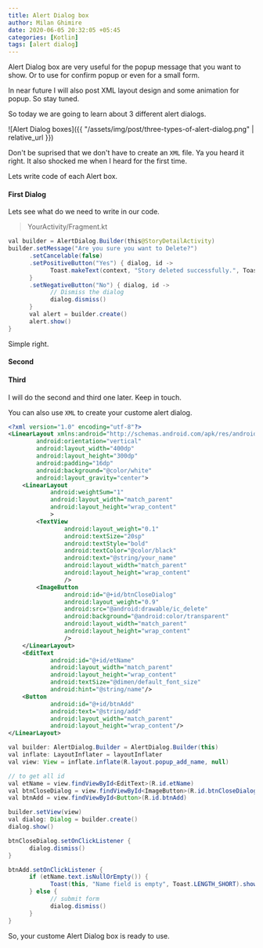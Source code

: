 ```yaml
---
title: Alert Dialog box
author: Milan Ghimire
date: 2020-06-05 20:32:05 +05:45
categories: [Kotlin]
tags: [alert dialog]
---
```


Alert Dialog box are very useful for the popup message that you want to show. Or 
to use for confirm popup or even for a small form.

In near future I will also post XML layout design and some animation for popup.
So stay tuned.

So today we are going to learn about 3 different alert dialogs.

![Alert Dialog boxes]({{ "/assets/img/post/three-types-of-alert-dialog.png" | relative_url }})

Don't be suprised that we don't have to create an `XML` file.
Ya you heard it right. It also shocked me when I heard for the first time.

Lets write code of each Alert box.

#### First Dialog

Lets see what do we need to write in our code.

> YourActivity/Fragment.kt

```java
val builder = AlertDialog.Builder(this@StoryDetailActivity)
builder.setMessage("Are you sure you want to Delete?")
      .setCancelable(false)
      .setPositiveButton("Yes") { dialog, id ->
            Toast.makeText(context, "Story deleted successfully.", Toast.LENGTH_SHORT).show()
      }
      .setNegativeButton("No") { dialog, id ->
            // Dismiss the dialog
            dialog.dismiss()
      }
      val alert = builder.create()
      alert.show()
}
```

Simple right.

#### Second

#### Third

I will do the second and third one later. Keep in touch.

You can also use `XML` to create your custome alert dialog.

```xml
<?xml version="1.0" encoding="utf-8"?>
<LinearLayout xmlns:android="http://schemas.android.com/apk/res/android"
        android:orientation="vertical"
        android:layout_width="400dp"
        android:layout_height="300dp"
        android:padding="16dp"
        android:background="@color/white"
        android:layout_gravity="center">
    <LinearLayout
            android:weightSum="1"
            android:layout_width="match_parent"
            android:layout_height="wrap_content"
            >
        <TextView
                android:layout_weight="0.1"
                android:textSize="20sp"
                android:textStyle="bold"
                android:textColor="@color/black"
                android:text="@string/your_name"
                android:layout_width="match_parent"
                android:layout_height="wrap_content"
                />
        <ImageButton
                android:id="@+id/btnCloseDialog"
                android:layout_weight="0.9"
                android:src="@android:drawable/ic_delete"
                android:background="@android:color/transparent"
                android:layout_width="match_parent"
                android:layout_height="wrap_content"
                />
    </LinearLayout>
    <EditText
            android:id="@+id/etName"
            android:layout_width="match_parent"
            android:layout_height="wrap_content"
            android:textSize="@dimen/default_font_size"
            android:hint="@string/name"/>
    <Button
            android:id="@+id/btnAdd"
            android:text="@string/add"
            android:layout_width="match_parent"
            android:layout_height="wrap_content"/>
</LinearLayout>
```

```java
val builder: AlertDialog.Builder = AlertDialog.Builder(this)
val inflate: LayoutInflater = layoutInflater
val view: View = inflate.inflate(R.layout.popup_add_name, null)

// to get all id
val etName = view.findViewById<EditText>(R.id.etName)
val btnCloseDialog = view.findViewById<ImageButton>(R.id.btnCloseDialog)
val btnAdd = view.findViewById<Button>(R.id.btnAdd)

builder.setView(view)
val dialog: Dialog = builder.create()
dialog.show()

btnCloseDialog.setOnClickListener {
      dialog.dismiss()
}

btnAdd.setOnClickListener {
      if (etName.text.isNullOrEmpty()) {
            Toast(this, "Name field is empty", Toast.LENGTH_SHORT).show()
      } else {
            // submit form
            dialog.dismiss()
      }
}
```

So, your custome Alert Dialog box is ready to use.
